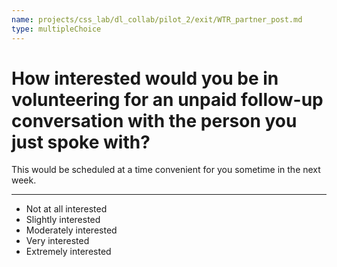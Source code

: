 ```yaml
---
name: projects/css_lab/dl_collab/pilot_2/exit/WTR_partner_post.md
type: multipleChoice
---
```


# How interested would you be in volunteering for an unpaid follow-up conversation with **the person you just spoke with**?

This would be scheduled at a time convenient for you sometime in the next week.

---

- Not at all interested
- Slightly interested
- Moderately interested
- Very interested
- Extremely interested
